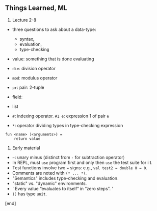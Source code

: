 ## Things Learned, ML

 1. Lecture 2-8

   * three questions to ask about a data-type: 
     * syntax, 
     * evaluation, 
     * type-checking

   * value: something that is done evaluating

   * `div`: division operator
   * `mod`: modulus operator

   * `pr`: pair: 2-tuple
   * field: 
   * list
   * `#`: indexing operator. `#1 e`: expression 1 of pair `e`
   * `*`: operator dividing types in type-checking expression
 

```
fun <name> (<arguments>) =
    return value
```


 1. Early material
   * `~`: unary minus (distinct from `-` for subtraction operator)
   * In REPL, must `use` program first and only then `use` the test suite for i t.
   * Test functions involve two `=` signs: e.g., `val test2 = double 0 = 0`.
   * Comments are noted with `(* ... *)`.
   * "Semantics" includes type-checking and evaluation.
   * "static" vs. "dynamic" environments.
   * ' Every value “evaluates to itself” in “zero steps”. '
   * `()` has type `unit`.

[end]
